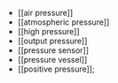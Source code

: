 - [[air pressure]]
- [[atmospheric pressure]]
- [[high pressure]]
- [[output pressure]]
- [[pressure sensor]]
- [[pressure vessel]]
- [[positive pressure]]; 
